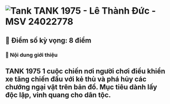 # ![Tank](https://img.icons8.com/?size=100&id=7iFxEYTYqBUm&format=png&color=000000) **TANK 1975** - Lê Thành Đức - MSV 24022778

## 📝 Điểm số kỳ vọng: 8 điểm

### 📄 Nội dung giới thiệu
**TANK 1975** 1 cuộc chiến nơi người chơi điều khiển xe tăng chiến đấu với kẻ thù và phá hủy các chướng ngại vật trên bản đồ. Mục tiêu dành lấy độc lập, vinh quang cho dân tộc. 
---
